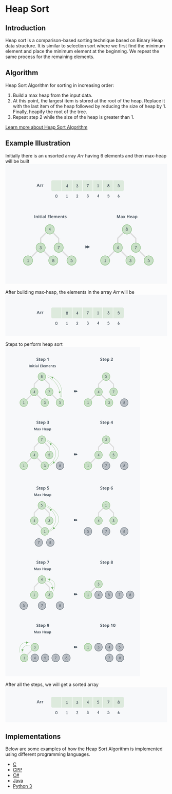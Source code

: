 # Heap Sort

## Introduction

Heap sort is a comparison-based sorting technique based on Binary Heap data structure. It is similar to selection sort where we first find the minimum element and place the minimum element at the beginning. We repeat the same process for the remaining elements.

## Algorithm

Heap Sort Algorithm for sorting in increasing order: 
1. Build a max heap from the input data. 
2. At this point, the largest item is stored at the root of the heap. Replace it with the last item of the heap followed by reducing the size of heap by 1. Finally, heapify the root of the tree. 
3. Repeat step 2 while the size of the heap is greater than 1.

[Learn more about Heap Sort Algorithm](https://www.geeksforgeeks.org/heap-sort/)


## Example Illustration

Initially there is an unsorted array *Arr* having 6 elements and then max-heap will be built <br>
![alt text](../../doc-assets/imgs/ar-hsrt/heap_sort_1.png)

After building max-heap, the elements in the array *Arr* will be <br>
![alt text](../../doc-assets/imgs/ar-hsrt/heap_sort_2.png)

Steps to perform heap sort <br>
![alt text](../../doc-assets/imgs/ar-hsrt/heap_sort_3.png)

After all the steps, we will get a sorted array <br>
![alt text](../../doc-assets/imgs/ar-hsrt/heap_sort_4.png)


## Implementations

Below are some examples of how the Heap Sort Algorithm is implemented using different programming languages.


-   [C](https://github.com/FOSS-UCSC/FOSSALGO/blob/master/algorithms/ar-hsrt/c/heap_sort.c)
-   [CPP](https://github.com/FOSS-UCSC/FOSSALGO/blob/master/algorithms/ar-hsrt/cpp/heap_sort.cpp)
-   [C#](https://github.com/FOSS-UCSC/FOSSALGO/blob/master/algorithms/ar-hsrt/csharp/HeapSort.cs)
-   [Java](https://github.com/FOSS-UCSC/FOSSALGO/blob/master/algorithms/ar-hsrt/java/HeapSort.java)
-   [Python 3](https://github.com/FOSS-UCSC/FOSSALGO/blob/master/algorithms/ar-hsrt/python3/heap_sort.py)
